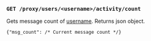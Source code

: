 ### `GET /proxy/users/<username>/activity/count`

Gets message count of <u>username</u>. Returns json object.
```
{"msg_count": /* Current message count */}
```
